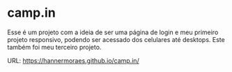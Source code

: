 # camp.in

Esse é um projeto com a ideia de ser uma página de login e meu primeiro projeto responsivo, podendo ser acessado dos celulares até desktops.
Este também foi meu terceiro projeto.

URL: https://hannermoraes.github.io/camp.in/
